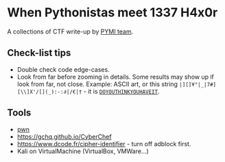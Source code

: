 # When Pythonistas meet 1337 H4x0r
A collections of CTF write-up by [PYMI team](https://ctftime.org/team/175619).

## Check-list tips
- Double check code edge-cases.
- Look from far before zooming in details. Some results may show up if look
from far, not close. Example: ASCII art, or this string
`|][]¥°|_|7#][\\]X'/[](_):-:∂|/€|†` - it is [`DOYOUTHINKYOUHAVEIT`](https://www.dcode.fr/cipher-identifier).

## Tools
- [pwn](https://docs.pwntools.com/en/stable/)
- https://gchq.github.io/CyberChef
- https://www.dcode.fr/cipher-identifier - turn off adblock first.
- Kali on VirtualMachine (VirtualBox, VMWare...)
